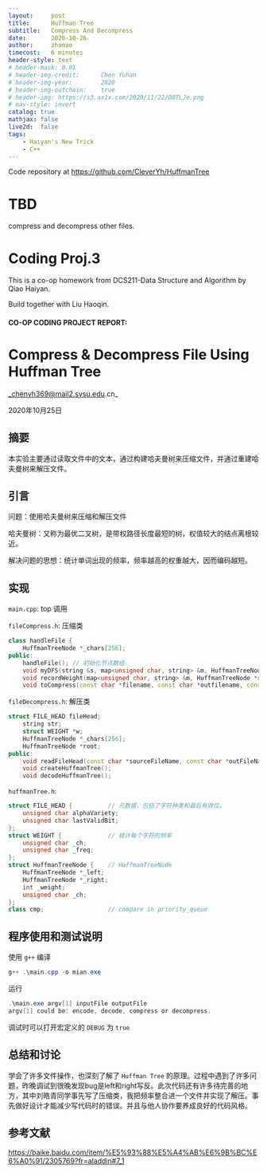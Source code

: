 ```yaml
---
layout:     post
title:      Huffman Tree
subtitle:   Compress And Decompress
date:       2020-10-26
author:     zhamao
timecost:   6 minutes
header-style: text
# header-mask: 0.01
# header-img-credit:      Chen Yuhan
# header-img-year:        2020
# header-img-outchain:    true
# header-img: https://s3.ax1x.com/2020/11/22/D8TLJe.png
# nav-style: invert
catalog: true
mathjax: false
live2d:  false
tags:
    - Haiyan's New Trick
    - C++
---
```


Code repository at <https://github.com/CleverYh/HuffmanTree>
# TBD

compress and decompress other files.

# Coding Proj.3   

This is a co-op homework from DCS211-Data Structure and Algorithm by Qiao Haiyan.  

Build together with Liu Haoqin.  

#### CO-OP CODING PROJECT REPORT:

# Compress & Decompress File Using Huffman Tree

_chenyh369@mail2.sysu.edu.cn_

2020年10月25日

## 摘要

本实验主要通过读取文件中的文本，通过构建哈夫曼树来压缩文件，并通过重建哈夫曼树来解压文件。

## 引言

问题：使用哈夫曼树来压缩和解压文件

哈夫曼树：又称为最优二叉树，是带权路径长度最短的树，权值较大的结点离根较近。

解决问题的思想：统计单词出现的频率，频率越高的权重越大，因而编码越短。

## 实现

`main.cpp`: top 调用

`fileCompress.h`: 压缩类

```cpp
class handleFile {
    HuffmanTreeNode *_chars[256];
public:
    handleFile(); // 初始化节点数组
    void myDFS(string &s, map<unsigned char, string> &m, HuffmanTreeNode *root); //深搜
    void recordWeight(map<unsigned char, string> &m, HuffmanTreeNode *root); // 记录频率
    void toCompress(const char *filename, const char *outfilename, const char *antithesesName); // 压缩，生成压缩文件和一个频次表文件（非解压必需）
```



`fileDecompress.h`: 解压类

```cpp
struct FILE_HEAD fileHead;
    string str;
    struct WEIGHT *w;
    HuffmanTreeNode *_chars[256];
    HuffmanTreeNode *root;
public:
    void readFileHead(const char *sourceFileName, const char *outFileName);
	void createHuffmanTree(); 
    void decodeHuffmanTree();
```



`huffmanTree.h`: 

```cpp
struct FILE_HEAD {			// 元数据，包括了字符种类和最后有效位。
    unsigned char alphaVariety;
    unsigned char lastValidBit; 
};
struct WEIGHT {				// 统计每个字符的频率
    unsigned char _ch;
    unsigned char _freq;
};
struct HuffmanTreeNode { 	// HuffmanTreeNode
    HuffmanTreeNode *_left;
    HuffmanTreeNode *_right;
    int _weight;
    unsigned char _ch;
};
class cmp; 					// compare in priority_queue

```

## 程序使用和测试说明

使用 `g++` 编译

```powershell
g++ .\main.cpp -o mian.exe
```

运行

```powershell
.\main.exe argv[1] inputFile outputFile
argv[1] could be: encode, decode, compress or decompress.
```

调试时可以打开宏定义的 `DEBUG` 为 `true` 

## 总结和讨论

学会了许多文件操作，也深刻了解了 `Huffman Tree` 的原理。过程中遇到了许多问题，昨晚调试到很晚发现bug是left和right写反。此次代码还有许多待完善的地方，其中刘皓青同学事先写了压缩类，我把频率整合进一个文件并实现了解压。事先做好设计才能减少写代码时的错误。并且与他人协作要养成良好的代码风格。

## 参考文献

https://baike.baidu.com/item/%E5%93%88%E5%A4%AB%E6%9B%BC%E6%A0%91/2305769?fr=aladdin#7_1
